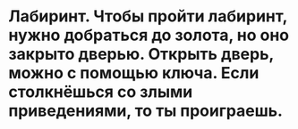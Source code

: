 # Лабиринт. Чтобы пройти лабиринт, нужно добраться до золота, но оно закрыто дверью. Открыть дверь, можно с помощью ключа. Если столкнёшься со злыми приведениями, то ты проиграешь.
